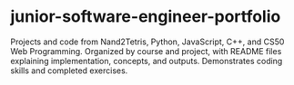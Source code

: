 # junior-software-engineer-portfolio
Projects and code from Nand2Tetris, Python, JavaScript, C++, and CS50 Web Programming. Organized by course and project, with README files explaining implementation, concepts, and outputs. Demonstrates coding skills and completed exercises.
